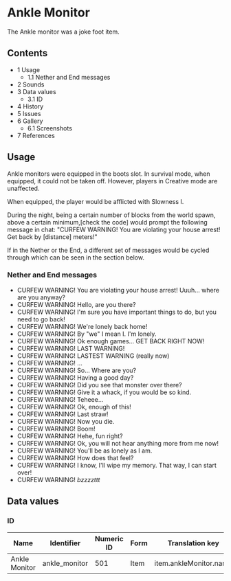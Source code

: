 # Ankle Monitor
The Ankle monitor was a joke foot item.

## Contents
- 1 Usage
	- 1.1 Nether and End messages
- 2 Sounds
- 3 Data values
	- 3.1 ID
- 4 History
- 5 Issues
- 6 Gallery
	- 6.1 Screenshots
- 7 References

## Usage
Ankle monitors were equipped in the boots slot. In survival mode, when equipped, it could not be taken off. However, players in Creative mode are unaffected.

When equipped, the player would be afflicted with Slowness I.

During the night, being a certain number of blocks from the world spawn, above a certain minimum,[check the code] would prompt the following message in chat: "CURFEW WARNING! You are violating your house arrest! Get back by [distance] meters!"

If in the Nether or the End, a different set of messages would be cycled through which can be seen in the section below.

### Nether and End messages
- CURFEW WARNING! You are violating your house arrest! Uuuh... where are you anyway?
- CURFEW WARNING! Hello, are you there?
- CURFEW WARNING! I'm sure you have important things to do, but you need to go back!
- CURFEW WARNING! We're lonely back home!
- CURFEW WARNING! By "we" I mean I. I'm lonely.
- CURFEW WARNING! Ok enough games... GET BACK RIGHT NOW!
- CURFEW WARNING! LAST WARNING!
- CURFEW WARNING! LASTEST WARNING (really now)
- CURFEW WARNING! ...
- CURFEW WARNING! So... Where are you?
- CURFEW WARNING! Having a good day?
- CURFEW WARNING! Did you see that monster over there?
- CURFEW WARNING! Give it a whack, if you would be so kind.
- CURFEW WARNING! Teheee...
- CURFEW WARNING! Ok, enough of this!
- CURFEW WARNING! Last straw!
- CURFEW WARNING! Now you die.
- CURFEW WARNING! Boom!
- CURFEW WARNING! Hehe, fun right?
- CURFEW WARNING! Ok, you will not hear anything more from me now!
- CURFEW WARNING! You'll be as lonely as I am.
- CURFEW WARNING! How does that feel?
- CURFEW WARNING! I know, I'll wipe my memory. That way, I can start over!
- CURFEW WARNING! *bzzzzttt*

## Data values
### ID
| Name          | Identifier    | Numeric ID | Form | Translation key        |
|---------------|---------------|------------|------|------------------------|
| Ankle Monitor | ankle_monitor | 501        | Item | item.ankleMonitor.name |


